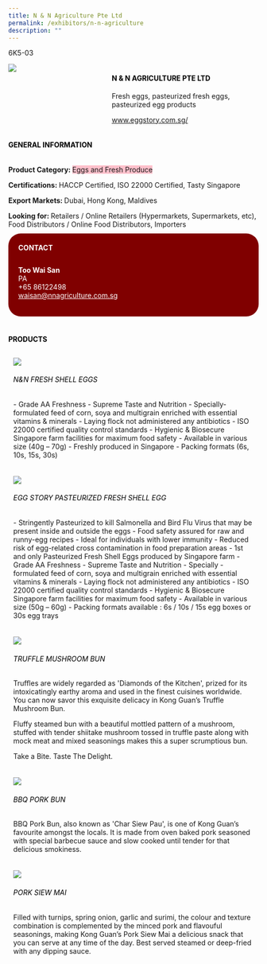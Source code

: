 ```yaml
---
title: N & N Agriculture Pte Ltd
permalink: /exhibitors/n-n-agriculture
description: ""
---
```

<head>
	<div class="flex-paragraph">
		<!--hi there! this is a comment and will provide you with instructional guides-->
		<!--insert booth number here!-->
		<p style="text-transform: uppercase">6K5-03</p></div>
			<div class="flex-container" style="display: flex; flex-wrap: wrap;">
				<!--insert DOWNLOAD link of company logo between the " marks!-->
			<div class="card sgds" style="flex: 1 1 40%; display: block;"><img src="https://drive.google.com/u/0/uc?id=1AVEKojkBsz_n1zSF8-8oHPp5w3ozAyiP&export=download"></div>
	<div class="card-sgds" style="flex: 1 1 58%; display: block; margin-left: 3px">
		<h4 style="text-transform: uppercase; color: black;"><!--insert the exhibitor's name between the <b> tags here--><b>N & N Agriculture Pte Ltd</b></h4><!--insert the exhibitor's description between the <p> tags here-->
		<p>Fresh eggs, pasteurized fresh eggs, pasteurized egg products</p>
		<!--insert the exhibitor's website link, making sure there is "https:// www." present please. make sure the entire https link goes in between the " marks-->
		<p><a href="https://www.eggstory.com.sg/" target="_blank"><!--insert the www website link here (no need for https)-->www.eggstory.com.sg/</a></p>
	</div>
</div>
</head>

<body>
	<h4 style="text-transform: uppercase; color: black;"><b>General Information</b></h4>
		<div class="flex-container" style="display: flex; flex-wrap: wrap;">
			<div class="card sgds" style="flex: 1 1 65%; display: block; align-self: stretch">
			<div class="flex-paragraph">
			<p><b>Product Category: </b><span style=" background-color: pink; border-radius: 10 px;"><!--insert the exhibitor's pdt cat between the <p> tags here-->Eggs and Fresh Produce</span></p> 
				<p><b>Certifications: </b><!--insert all the exhibitor's certifications between the </b> and </p> here-->HACCP Certified, ISO 22000 Certified, Tasty Singapore</p>
			<p><b>Export Markets: </b><!--insert all the exhibitor's export markets between the </b> and </p> here-->Dubai, Hong Kong, Maldives</p>
			<p style="margin-bottom: 10px;"><b>Looking for: </b><!--insert all the exhibitor's potential business partners between the </b> and </p> here-->Retailers / Online Retailers (Hypermarkets, Supermarkets, etc), Food Distributors / Online Food Distributors, Importers</p>
			</div>
		</div>
		<div class="card sgds" style="flex: 1 1 35%; padding: 10px; display: block; background-color: maroon; border-radius: 25px; align-self: center;">
		<h4 style="color: white; margin-top: 10px; margin-left: 10px;">CONTACT</h4>
		<div class="flex-paragraph">
			<!--replace with exhibitor's: -->
			<p style="padding: 10px; color: white;"><b><!-- POC name-->Too Wai San</b><br><!-- designation-->PA<br><!--contact number-->+65 86122498<br><!-- for linking purposes, insert their email after "mailto:"...--><a href="mailto:waisan@nnagriculture.com.sg" style="color: white;"><!--...and also include the display email before </a> here-->waisan@nnagriculture.com.sg</a></p>
		</div>
			</div>
		</div>
	<br>
		<h4 style="text-transform: uppercase; color: black;"><b>products</b></h4>
<div style="display: flex; flex-wrap: wrap;">
  <div class="card sgds" style="flex: 1 1 47%; margin: 10px; display: block;"><!--insert the exhibitor's DOWNLOAD image for product between the " marks here-->
	<div class="flex-image" style="display: block;"><img src="https://drive.google.com/u/0/uc?id=1JDKFsIkNMVicg9kP3VLVmX1HVZR8a7E7&export=download"></div>
	<div class="flex-paragraph">
		<h6 style="text-transform: uppercase; color: black;"><!--insert product name before </h6> and product description after <p>-->N&N Fresh Shell Eggs</h6>
		<p>- Grade AA Freshness
			- Supreme Taste and Nutrition
			- Specially-formulated feed of corn, soya and multigrain enriched with essential vitamins & minerals
			- Laying flock not administered any antibiotics
			- ISO 22000 certified quality control standards
			- Hygienic & Biosecure Singapore farm facilities for maximum food safety
			- Available in various size (40g – 70g)
			- Freshly produced in Singapore
			- Packing formats (6s, 10s, 15s, 30s)</p></div>
	</div>
		<div class="card sgds" style="flex: 1 1 47%; margin: 10px; display: block;">
		<div class="flex-image" style="display: block;"><img src="https://drive.google.com/u/0/uc?id=1ajJO_M2aoeJOGUSOuVo-jWlIRwHXDpy5&export=download"></div>
	<div class="flex-paragraph">
		<h6 style="text-transform: uppercase; color: black;">Egg Story Pasteurized Fresh Shell Egg</h6>
		<p>- Stringently Pasteurized to kill Salmonella and Bird Flu Virus that may be present inside and outside the eggs
			- Food safety assured for raw and runny-egg recipes
			- Ideal for individuals with lower immunity
			- Reduced risk of egg-related cross contamination in food preparation areas
			- 1st and only Pasteurized Fresh Shell Eggs produced by Singapore farm
			- Grade AA Freshness
			- Supreme Taste and Nutrition
			- Specially -formulated feed of corn, soya and multigrain enriched with essential vitamins & minerals
			- Laying flock not administered any antibiotics
			- ISO 22000 certified quality control standards
			- Hygienic & Biosecure Singapore farm facilities for maximum food safety
			- Available in various size (50g – 60g)
			- Packing formats available : 6s / 10s / 15s egg boxes or 30s egg trays</p></div>
	</div>
		<div class="card sgds" style="flex: 1 1 47%; margin: 10px; display: block;">
		<div class="flex-image" style="display: block;"><img src="https://drive.google.com/u/0/uc?id=1-t-qvhQ0nwyWlhRvXdTitcFmrT9m-PQo&export=download"></div>
	<div class="flex-paragraph">
		<h6 style="text-transform: uppercase; color: black;">truffle mushroom bun</h6>
		<p>Truffles are widely regarded as 'Diamonds of the Kitchen', prized for its intoxicatingly earthy aroma and used in the finest cuisines worldwide. You can now savor this exquisite delicacy in Kong Guan’s Truffle Mushroom Bun. 

Fluffy steamed bun with a beautiful mottled pattern of a mushroom, stuffed with tender shiitake mushroom tossed in truffle paste along with mock meat and mixed seasonings makes this a super scrumptious bun.

Take a Bite. Taste The Delight.</p></div>
		</div>
		<div class="card sgds" style="flex: 1 1 47%; margin: 10px; display: block;">
		<div class="flex-image" style="display: block;"><img src="https://drive.google.com/u/0/uc?id=18bzBl72wfKaLWagD5hXA9RPugMK-TcwM&export=download"></div>
	<div class="flex-paragraph">
		<h6 style="text-transform: uppercase; color: black;">bbq pork Bun</h6>
		<p>BBQ Pork Bun, also known as 'Char Siew Pau', is one of Kong Guan’s favourite amongst the locals. It is made from oven baked pork seasoned with special barbecue sauce and slow cooked until tender for that delicious smokiness.</p></div>
	</div>
		<div class="card sgds" style="flex: 1 1 47%; margin: 10px; display: block;">
		<div class="flex-image" style="display: block;"><img src="https://drive.google.com/u/0/uc?id=1Bc9XqVyw__GXvazTphmtB_AffKaDt8pr&export=download"></div>
	<div class="flex-paragraph">
		<h6 style="text-transform: uppercase; color: black;">Pork siew mai</h6>
		<p>Filled with turnips, spring onion, garlic and surimi, the colour and texture combination is complemented by the minced pork and flavouful seasonings, making Kong Guan’s Pork Siew Mai a delicious snack that you can serve at any time of the day. Best served steamed or deep-fried with any dipping sauce.</p></div>
	</div>
	<!--don't delete these 2 tags. double check how the layout looks on the right too and lemme know if there are any problems! thank u so much for ur hardwork!-->
	</div>
</body>